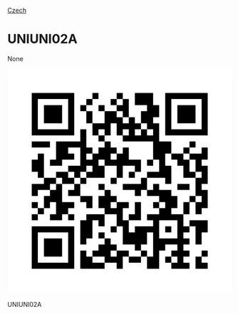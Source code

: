 
[Czech](./README.cs.md)
<!--- module --->
# UNIUNI02A
<!--- Emodule --->

<!--- subtitle --->None<!--- Esubtitle --->

![UNIUNI02A](DOC/SRC/img/UNIUNI02A_QRcode.png)

<!--- description --->UNIUNI02A<!--- Edescription --->
            